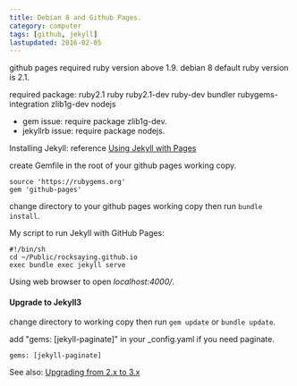 ```yaml
---
title: Debian 8 and Github Pages.
category: computer
tags: [github, jekyll]
lastupdated: 2016-02-05
---
```


github pages required ruby version above 1.9. debian 8 default ruby version is 2.1.

required package: ruby2.1 ruby ruby2.1-dev ruby-dev bundler rubygems-integration zlib1g-dev nodejs

* gem issue: require package zlib1g-dev.
* jekyllrb issue: require package nodejs.

Installing Jekyll: reference [Using Jekyll with Pages](https://help.github.com/articles/using-jekyll-with-pages/)

create Gemfile in the root of your github pages working copy.

```
source 'https://rubygems.org'
gem 'github-pages'
```

change directory to your github pages working copy then run `bundle install`.

My script to run Jekyll with GitHub Pages:

```term
#!/bin/sh
cd ~/Public/rocksaying.github.io
exec bundle exec jekyll serve
```

Using web browser to open *localhost:4000/*.

#### Upgrade to Jekyll3

change directory to working copy then run `gem update` or `bundle update`.

add "gems: [jekyll-paginate]" in your _config.yaml if you need paginate.

```
gems: [jekyll-paginate]
```

See also: [Upgrading from 2.x to 3.x](http://jekyllrb.com/docs/upgrading/2-to-3/)
